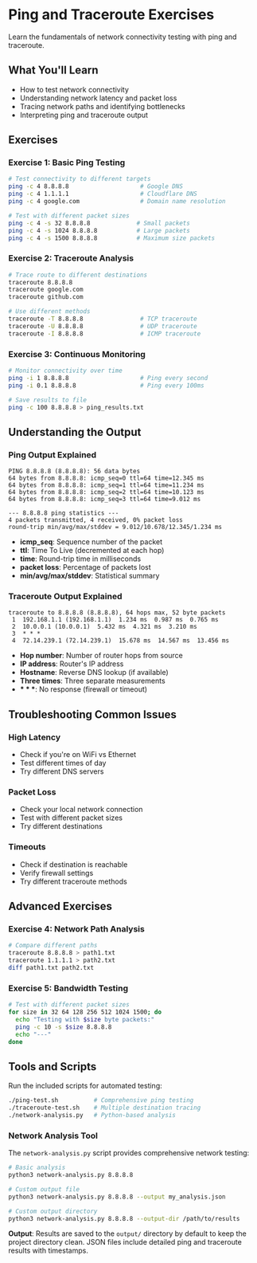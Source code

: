 # Ping and Traceroute Exercises

Learn the fundamentals of network connectivity testing with ping and traceroute.

## What You'll Learn

- How to test network connectivity
- Understanding network latency and packet loss
- Tracing network paths and identifying bottlenecks
- Interpreting ping and traceroute output

## Exercises

### Exercise 1: Basic Ping Testing

```bash
# Test connectivity to different targets
ping -c 4 8.8.8.8                    # Google DNS
ping -c 4 1.1.1.1                    # Cloudflare DNS
ping -c 4 google.com                 # Domain name resolution

# Test with different packet sizes
ping -c 4 -s 32 8.8.8.8             # Small packets
ping -c 4 -s 1024 8.8.8.8           # Large packets
ping -c 4 -s 1500 8.8.8.8           # Maximum size packets
```

### Exercise 2: Traceroute Analysis

```bash
# Trace route to different destinations
traceroute 8.8.8.8
traceroute google.com
traceroute github.com

# Use different methods
traceroute -T 8.8.8.8                # TCP traceroute
traceroute -U 8.8.8.8                # UDP traceroute
traceroute -I 8.8.8.8                # ICMP traceroute
```

### Exercise 3: Continuous Monitoring

```bash
# Monitor connectivity over time
ping -i 1 8.8.8.8                    # Ping every second
ping -i 0.1 8.8.8.8                  # Ping every 100ms

# Save results to file
ping -c 100 8.8.8.8 > ping_results.txt
```

## Understanding the Output

### Ping Output Explained
```
PING 8.8.8.8 (8.8.8.8): 56 data bytes
64 bytes from 8.8.8.8: icmp_seq=0 ttl=64 time=12.345 ms
64 bytes from 8.8.8.8: icmp_seq=1 ttl=64 time=11.234 ms
64 bytes from 8.8.8.8: icmp_seq=2 ttl=64 time=10.123 ms
64 bytes from 8.8.8.8: icmp_seq=3 ttl=64 time=9.012 ms

--- 8.8.8.8 ping statistics ---
4 packets transmitted, 4 received, 0% packet loss
round-trip min/avg/max/stddev = 9.012/10.678/12.345/1.234 ms
```

- **icmp_seq**: Sequence number of the packet
- **ttl**: Time To Live (decremented at each hop)
- **time**: Round-trip time in milliseconds
- **packet loss**: Percentage of packets lost
- **min/avg/max/stddev**: Statistical summary

### Traceroute Output Explained
```
traceroute to 8.8.8.8 (8.8.8.8), 64 hops max, 52 byte packets
 1  192.168.1.1 (192.168.1.1)  1.234 ms  0.987 ms  0.765 ms
 2  10.0.0.1 (10.0.0.1)  5.432 ms  4.321 ms  3.210 ms
 3  * * *
 4  72.14.239.1 (72.14.239.1)  15.678 ms  14.567 ms  13.456 ms
```

- **Hop number**: Number of router hops from source
- **IP address**: Router's IP address
- **Hostname**: Reverse DNS lookup (if available)
- **Three times**: Three separate measurements
- **\* \* \***: No response (firewall or timeout)

## Troubleshooting Common Issues

### High Latency
- Check if you're on WiFi vs Ethernet
- Test different times of day
- Try different DNS servers

### Packet Loss
- Check your local network connection
- Test with different packet sizes
- Try different destinations

### Timeouts
- Check if destination is reachable
- Verify firewall settings
- Try different traceroute methods

## Advanced Exercises

### Exercise 4: Network Path Analysis
```bash
# Compare different paths
traceroute 8.8.8.8 > path1.txt
traceroute 1.1.1.1 > path2.txt
diff path1.txt path2.txt
```

### Exercise 5: Bandwidth Testing
```bash
# Test with different packet sizes
for size in 32 64 128 256 512 1024 1500; do
  echo "Testing with $size byte packets:"
  ping -c 10 -s $size 8.8.8.8
  echo "---"
done
```

## Tools and Scripts

Run the included scripts for automated testing:

```bash
./ping-test.sh          # Comprehensive ping testing
./traceroute-test.sh    # Multiple destination tracing
./network-analysis.py   # Python-based analysis
```

### Network Analysis Tool

The `network-analysis.py` script provides comprehensive network testing:

```bash
# Basic analysis
python3 network-analysis.py 8.8.8.8

# Custom output file
python3 network-analysis.py 8.8.8.8 --output my_analysis.json

# Custom output directory
python3 network-analysis.py 8.8.8.8 --output-dir /path/to/results
```

**Output**: Results are saved to the `output/` directory by default to keep the project directory clean. JSON files include detailed ping and traceroute results with timestamps.
